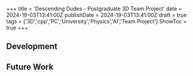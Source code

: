 +++
title = 'Descending Dudes - Postgraduate 3D Team Project'
date = 2024-19-03T13:41:00Z
publishDate =  2024-19-03T13:41:00Z
draft = true
tags = ['3D','cpp','PC','University','Physics','AI','Team Project']
ShowToc = true
+++



## Development

## Future Work



### 
